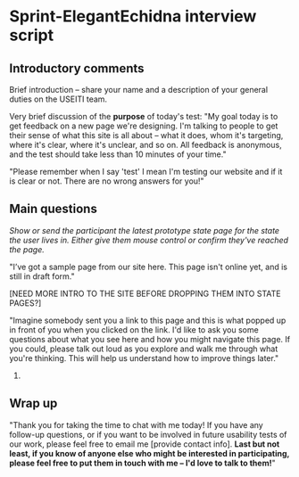 # Sprint-ElegantEchidna interview script

## Introductory comments

Brief introduction – share your name and a description of your general duties on the USEITI team.

Very brief discussion of the **purpose** of today's test:  "My goal today is to get feedback on a new page we're designing. I'm talking to people to get their sense of what this site is all about – what it does, whom it's targeting, where it's clear, where it's unclear, and so on. All feedback is anonymous, and the test should take less than 10 minutes of your time."

"Please remember when I say 'test' I mean I'm testing our website and if it is clear or not. There are no wrong answers for you!"


## Main questions

_Show or send the participant the latest prototype state page for the state the user lives in. Either give them mouse control or confirm they've reached the page._

"I’ve got a sample page from our site here. This page isn't online yet, and is still in draft form."

[NEED MORE INTRO TO THE SITE BEFORE DROPPING THEM INTO STATE PAGES?]

"Imagine somebody sent you a link to this page and this is what popped up in front of you when you clicked on the link. I'd like to ask you some questions about what you see here and how you might navigate this page. If you could, please talk out loud as you explore and walk me through what you're thinking. This will help us understand how to improve things later."

1. 


## Wrap up

"Thank you for taking the time to chat with me today! If you have any follow-up questions, or if you want to be involved in future usability tests of our work, please feel free to email me [provide contact info]. **Last but not least, if you know of anyone else who might be interested in participating, please feel free to put them in touch with me – I'd love to talk to them!**"